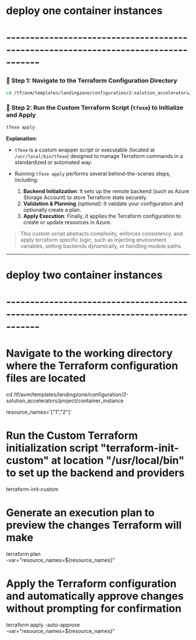 # deploy one container instances
# -----------------------------------------------------------------------------------
### 🔹 Step 1: Navigate to the Terraform Configuration Directory

```bash
cd /tf/avm/templates/landingzone/configuration/2-solution_accelerators/project/container_instance
```
### 🔹 Step 2: Run the Custom Terraform Script (`tfexe`) to Initialize and Apply

```bash
tfexe apply
```

**Explanation:**

* `tfexe` is a custom wrapper script or executable (located at `/usr/local/bin/tfexe`) designed to manage Terraform commands in a standardized or automated way.
* Running `tfexe apply` performs several behind-the-scenes steps, including:

  1. **Backend Initialization**: It sets up the remote backend (such as Azure Storage Account) to store Terraform state securely.
  2. **Validation & Planning** *(optional)*: It validate your configuration and optionally create a plan.
  3. **Apply Execution**: Finally, it applies the Terraform configuration to create or update resources in Azure.

> This custom script abstracts complexity, enforces consistency, and apply terraform specific logic, such as injecting environment variables, setting backends dynamically, or handling module paths.

---


# deploy two container instances
# -----------------------------------------------------------------------------------

# Navigate to the working directory where the Terraform configuration files are located
cd /tf/avm/templates/landingzone/configuration/2-solution_accelerators/project/container_instance

resource_names='["1","2"]'

# Run the Custom Terraform initialization script "terraform-init-custom" at location "/usr/local/bin" to set up the backend and providers
terraform-init-custom

# Generate an execution plan to preview the changes Terraform will make
terraform plan\
-var="resource_names=${resource_names}" 

# Apply the Terraform configuration and automatically approve changes without prompting for confirmation
terraform apply -auto-approve\
-var="resource_names=${resource_names}" 
